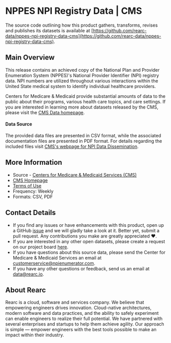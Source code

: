 

NPPES NPI Registry Data | CMS
=========================
The source code outlining how this product gathers, transforms, revises and publishes its datasets is available at [https://github.com/rearc-data/nppes-npi-registry-data-cms](https://github.com/rearc-data/nppes-npi-registry-data-cms).
 

Main Overview
-------------

This release contains an achieved copy of the National Plan and Provider Enumeration System (NPPES)'s National Provider Identifier (NPI) registry data. NPI numbers are utilized throughout various interactions within the United State medical system to identify individual healthcare providers.


Centers for Medicare & Medicaid provide substantial amounts of data to
the public about their programs, various health care topics, and care
settings. If you are interested in learning more about datasets released
by the CMS, please visit the [CMS Data homepage](https://data.cms.gov/).

#### Data Source

The provided data files are presented in CSV format, while the associated documentation files are presented in PDF format. For details regarding the included files visit [CMS's webpage for NPI Data Dissemination](https://www.cms.gov/Regulations-and-Guidance/Administrative-Simplification/NationalProvIdentStand/DataDissemination).



More Information
----------------

-   Source - [Centers for Medicare & Medicaid Services
    (CMS)](https://www.cms.gov/Regulations-and-Guidance/Administrative-Simplification/NationalProvIdentStand/DataDissemination)
-   [CMS Homepage](https://www.cms.gov/)
-   [Terms of Use](https://www.usa.gov/government-works) 
-   Frequency: Weekly
-   Formats: CSV, PDF

Contact Details
---------------

-   If you find any issues or have enhancements with this product, open
    up a GitHub
    [issue](https://github.com/rearc-data/Data-Dissmenination-CMS/issues)
    and we will gladly take a look at it. Better yet, submit a pull
    request. Any contributions you make are greatly appreciated :heart:.
-   If you are interested in any other open datasets, please create a
    request on our project board
    [here](https://github.com/rearc-data/covid-datasets-aws-data-exchange/projects/1).
-   If you have questions about this source data, please send the
    Center for Medicare & Medicaid Services an email at customerservice@npienumerator.com.
-   If you have any other questions or feedback, send us an email at
    data@rearc.io.

About Rearc
-----------

Rearc is a cloud, software and services company. We believe that
empowering engineers drives innovation. Cloud-native architectures,
modern software and data practices, and the ability to safely experiment
can enable engineers to realize their full potential. We have partnered
with several enterprises and startups to help them achieve agility. Our
approach is simple — empower engineers with the best tools possible to
make an impact within their industry.
